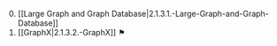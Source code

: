0. [[Large Graph and Graph Database|2.1.3.1.-Large-Graph-and-Graph-Database]]
0. [[GraphX|2.1.3.2.-GraphX]] ⚑
